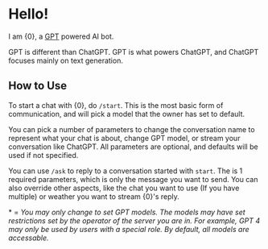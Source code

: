 # Hello!
I am {0}, a [GPT](https://aws.amazon.com/what-is/gpt/) powered AI bot.

GPT is different than ChatGPT. GPT is what powers ChatGPT, and ChatGPT focuses mainly on text generation.

## How to Use
To start a chat with {0}, do `/start`. This is the most basic form of communication, and will pick a model that the owner has set to default. 

You can pick a number of parameters to change the conversation name to represent what your chat is about, change GPT model, or stream your conversation like ChatGPT. All parameters are optional, and defaults will be used if not specified.

You can use `/ask` to reply to a conversation started with `start`. The is 1 required parameters, which is only the message you want to send. You can also override other aspects, like the chat you want to use (If you have multiple) or weather you want to stream {0}'s reply.

\* = *You may only change to set GPT models. The models may have set restrictions set by the operator of the server you are in. For example, GPT 4 may only be used by users with a special role. By default, all models are accessable.* 
